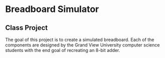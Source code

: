 # Breadboard Simulator
## Class Project

The goal of this project is to create a simulated breadboard. Each of the components are designed by the Grand View University computer science students with the end goal of recreating an 8-bit adder.
